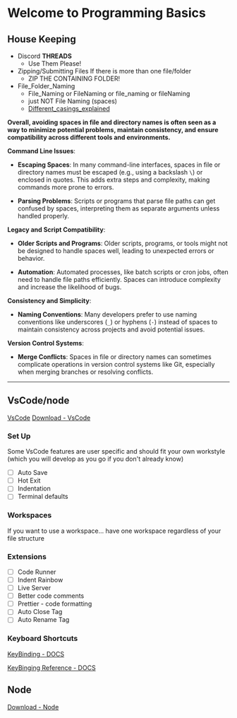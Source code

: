 # Welcome to Programming Basics
## __House Keeping__
- Discord **THREADS**
	- Use Them Please!
- Zipping/Submitting Files
	If there is more than one file/folder
	- ZIP THE CONTAINING FOLDER!
- File_Folder_Naming
	- File_Naming or FileNaming or file_naming or fileNaming 
	- just NOT File Naming (spaces)
	- [Different_casings_explained](https://www.freecodecamp.org/news/snake-case-vs-camel-case-vs-pascal-case-vs-kebab-case-whats-the-difference/)

****__Overall, avoiding spaces in file and directory names is often seen as a way to minimize potential problems, maintain consistency, and ensure compatibility across different tools and environments.__****

**Command Line Issues**:

- **Escaping Spaces**: In many command-line interfaces, spaces in file or directory names must be escaped (e.g., using a backslash `\`) or enclosed in quotes. This adds extra steps and complexity, making commands more prone to errors.

- **Parsing Problems**: Scripts or programs that parse file paths can get confused by spaces, interpreting them as separate arguments unless handled properly.

**Legacy and Script Compatibility**:

- **Older Scripts and Programs**: Older scripts, programs, or tools might not be designed to handle spaces well, leading to unexpected errors or behavior.

- **Automation**: Automated processes, like batch scripts or cron jobs, often need to handle file paths efficiently. Spaces can introduce complexity and increase the likelihood of bugs.

**Consistency and Simplicity**:

- **Naming Conventions**: Many developers prefer to use naming conventions like underscores (`_`) or hyphens (`-`) instead of spaces to maintain consistency across projects and avoid potential issues.

**Version Control Systems**:

- **Merge Conflicts**: Spaces in file or directory names can sometimes complicate operations in version control systems like Git, especially when merging branches or resolving conflicts.

---
## VsCode/node
[VsCode](https://login.codingdojo.com/m/612/13875/98873)
[Download - VsCode](https://code.visualstudio.com/download)
### Set Up
Some VsCode features are user specific and should fit your own workstyle
	(which you will develop as you go if you don't already know)
- [ ] Auto Save
- [ ] Hot Exit
- [ ] Indentation
- [ ] Terminal defaults
### Workspaces
If you want to use a workspace... have one workspace regardless of your file structure
### Extensions
- [ ] Code Runner
- [ ] Indent Rainbow
- [ ] Live Server
- [ ] Better code comments
- [ ] Prettier - code formatting
- [ ] Auto Close Tag
- [ ] Auto Rename Tag

### Keyboard Shortcuts
[KeyBinding - DOCS](https://code.visualstudio.com/docs/getstarted/keybindings)

[KeyBinging Reference - DOCS](https://code.visualstudio.com/docs/getstarted/keybindings#_keyboard-shortcuts-reference)

## Node
[Download - Node](https://nodejs.org/en/download/prebuilt-installer)
